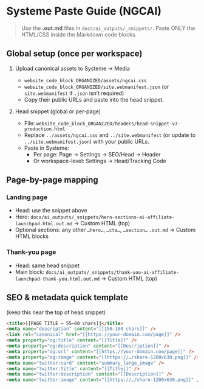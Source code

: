 # Systeme Paste Guide (NGCAI)

> Use the **.out.md** files in `docs/ai_outputs/_snippets/`. Paste ONLY the HTML/CSS inside the Markdown code blocks.

## Global setup (once per workspace)
1. Upload canonical assets to Systeme → Media
   - `website_code_block_ORGANIZED/assets/ngcai.css`
   - `website_code_block_ORGANIZED/site.webmanifest.json` (or `site.webmanifest` if `.json` isn’t required)
   - Copy their public URLs and paste into the head snippet.

2. Head snippet (global or per-page)
   - File: `website_code_block_ORGANIZED/headers/head-snippet-v7-production.html`
   - Replace `../assets/ngcai.css` and `../site.webmanifest` (or update to `../site.webmanifest.json`) with your public URLs.
   - Paste in Systeme:
     - Per page: Page → Settings → SEO/Head → Header
     - Or workspace-level: Settings → Head/Tracking Code

## Page-by-page mapping
### Landing page
- Head: use the snippet above
- Hero: `docs/ai_outputs/_snippets/hero-sections-ai-affiliate-launchpad.html.out.md` → Custom HTML (top)
- Optional sections: any other `…hero…`, `…cta…`, `…section…` `.out.md` → Custom HTML blocks

### Thank-you page
- Head: same head snippet
- Main block: `docs/ai_outputs/_snippets/thank-you-ai-affiliate-launchpad-thank-you.html.out.md` → Custom HTML (top)

## SEO & metadata quick template
(keep this near the top of head snippet)
```html
<title>[[PAGE TITLE — 55–60 chars]]</title>
<meta name="description" content="[[150–160 chars]]" />
<link rel="canonical" href="[[https://your-domain.com/page]]" />
<meta property="og:title" content="[[Title]]" />
<meta property="og:description" content="[[Description]]" />
<meta property="og:url" content="[[https://your-domain.com/page]]" />
<meta property="og:image" content="[[https://…/share-1200x630.png]]" />
<meta name="twitter:card" content="summary_large_image" />
<meta name="twitter:title" content="[[Title]]" />
<meta name="twitter:description" content="[[Description]]" />
<meta name="twitter:image" content="[[https://…/share-1200x630.png]]" />
